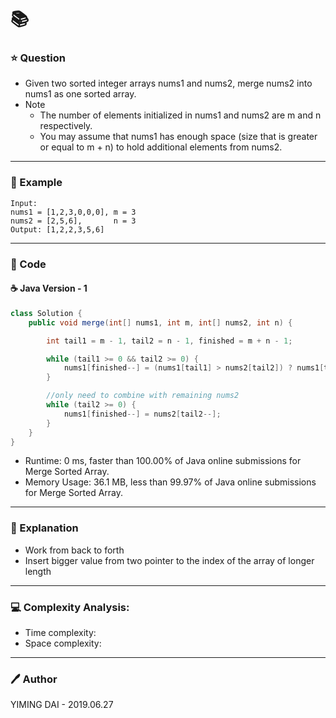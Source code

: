 # :books: []()

### :star: Question

- Given two sorted integer arrays nums1 and nums2, merge nums2 into nums1 as one sorted array.
- Note
    - The number of elements initialized in nums1 and nums2 are m and n respectively.
    - You may assume that nums1 has enough space (size that is greater or equal to m + n) to hold additional elements from nums2.

---

### :car: Example
```
Input:
nums1 = [1,2,3,0,0,0], m = 3
nums2 = [2,5,6],       n = 3
Output: [1,2,2,3,5,6]
```
---

### :hammer: Code

#### :coffee: Java Version - 1

```java
class Solution {
    public void merge(int[] nums1, int m, int[] nums2, int n) {

        int tail1 = m - 1, tail2 = n - 1, finished = m + n - 1;

        while (tail1 >= 0 && tail2 >= 0) {
            nums1[finished--] = (nums1[tail1] > nums2[tail2]) ? nums1[tail1--] : nums2[tail2--];
        }

        //only need to combine with remaining nums2
        while (tail2 >= 0) {
            nums1[finished--] = nums2[tail2--];
        }
    }
}
```

- Runtime: 0 ms, faster than 100.00% of Java online submissions for Merge Sorted Array.
- Memory Usage: 36.1 MB, less than 99.97% of Java online submissions for Merge Sorted Array.

---

### :pencil: Explanation

- Work from back to forth
- Insert bigger value from two pointer to the index of the array of longer length

---

### :computer: Complexity Analysis:

- Time complexity:
- Space complexity:

---

### :pen: Author

YIMING DAI - 2019.06.27
